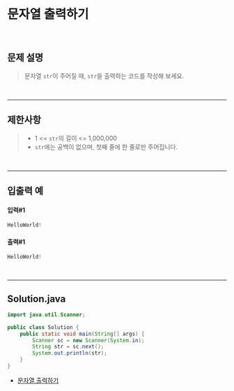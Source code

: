# 문자열 출력하기

<br>

## 문제 설명

> 문자열 `str`이 주어질 때, `str`을 출력하는 코드를 작성해 보세요.

<br>

---

## 제한사항

> * 1 <= `str`의 길이 <= 1,000,000
> * `str`에는 공백이 없으며, 첫째 줄에 한 줄로만 주어집니다.

<br>

---

## 입출력 예

#### 입력#1
```java
HelloWorld!
```
#### 출력#1
```java
HelloWorld!
```

<br>

---

## Solution.java
```java
import java.util.Scanner;

public class Solution {
    public static void main(String[] args) {
        Scanner sc = new Scanner(System.in);
        String str = sc.next();
        System.out.println(str);
    }
}
```
* [문자열 출력하기](https://school.programmers.co.kr/learn/courses/30/lessons/181952)
